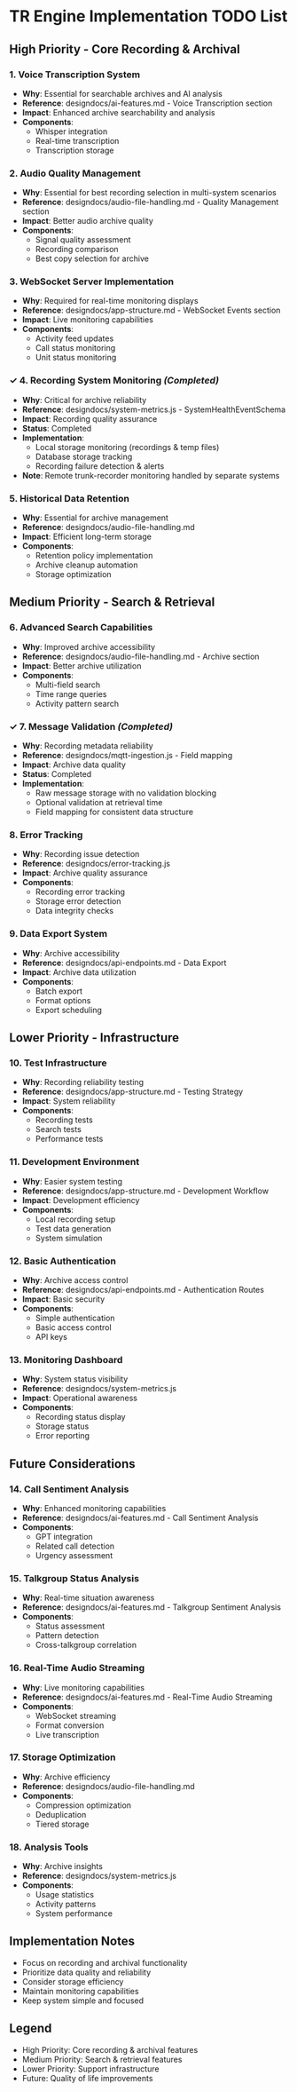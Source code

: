# TR Engine Implementation TODO List

## High Priority - Core Recording & Archival

### 1. Voice Transcription System
- **Why**: Essential for searchable archives and AI analysis
- **Reference**: designdocs/ai-features.md - Voice Transcription section
- **Impact**: Enhanced archive searchability and analysis
- **Components**:
  - Whisper integration
  - Real-time transcription
  - Transcription storage

### 2. Audio Quality Management
- **Why**: Essential for best recording selection in multi-system scenarios
- **Reference**: designdocs/audio-file-handling.md - Quality Management section
- **Impact**: Better audio archive quality
- **Components**:
  - Signal quality assessment
  - Recording comparison
  - Best copy selection for archive

### 3. WebSocket Server Implementation
- **Why**: Required for real-time monitoring displays
- **Reference**: designdocs/app-structure.md - WebSocket Events section
- **Impact**: Live monitoring capabilities
- **Components**:
  - Activity feed updates
  - Call status monitoring
  - Unit status monitoring

### ✓ 4. Recording System Monitoring *(Completed)*
- **Why**: Critical for archive reliability
- **Reference**: designdocs/system-metrics.js - SystemHealthEventSchema
- **Impact**: Recording quality assurance
- **Status**: Completed
- **Implementation**:
  - Local storage monitoring (recordings & temp files)
  - Database storage tracking
  - Recording failure detection & alerts
- **Note**: Remote trunk-recorder monitoring handled by separate systems

### 5. Historical Data Retention
- **Why**: Essential for archive management
- **Reference**: designdocs/audio-file-handling.md
- **Impact**: Efficient long-term storage
- **Components**:
  - Retention policy implementation
  - Archive cleanup automation
  - Storage optimization

## Medium Priority - Search & Retrieval

### 6. Advanced Search Capabilities
- **Why**: Improved archive accessibility
- **Reference**: designdocs/audio-file-handling.md - Archive section
- **Impact**: Better archive utilization
- **Components**:
  - Multi-field search
  - Time range queries
  - Activity pattern search

### ✓ 7. Message Validation *(Completed)*
- **Why**: Recording metadata reliability
- **Reference**: designdocs/mqtt-ingestion.js - Field mapping
- **Impact**: Archive data quality
- **Status**: Completed
- **Implementation**:
  - Raw message storage with no validation blocking
  - Optional validation at retrieval time
  - Field mapping for consistent data structure

### 8. Error Tracking
- **Why**: Recording issue detection
- **Reference**: designdocs/error-tracking.js
- **Impact**: Archive quality assurance
- **Components**:
  - Recording error tracking
  - Storage error detection
  - Data integrity checks

### 9. Data Export System
- **Why**: Archive accessibility
- **Reference**: designdocs/api-endpoints.md - Data Export
- **Impact**: Archive data utilization
- **Components**:
  - Batch export
  - Format options
  - Export scheduling

## Lower Priority - Infrastructure

### 10. Test Infrastructure
- **Why**: Recording reliability testing
- **Reference**: designdocs/app-structure.md - Testing Strategy
- **Impact**: System reliability
- **Components**:
  - Recording tests
  - Search tests
  - Performance tests

### 11. Development Environment
- **Why**: Easier system testing
- **Reference**: designdocs/app-structure.md - Development Workflow
- **Impact**: Development efficiency
- **Components**:
  - Local recording setup
  - Test data generation
  - System simulation

### 12. Basic Authentication
- **Why**: Archive access control
- **Reference**: designdocs/api-endpoints.md - Authentication Routes
- **Impact**: Basic security
- **Components**:
  - Simple authentication
  - Basic access control
  - API keys

### 13. Monitoring Dashboard
- **Why**: System status visibility
- **Reference**: designdocs/system-metrics.js
- **Impact**: Operational awareness
- **Components**:
  - Recording status display
  - Storage status
  - Error reporting

## Future Considerations

### 14. Call Sentiment Analysis
- **Why**: Enhanced monitoring capabilities
- **Reference**: designdocs/ai-features.md - Call Sentiment Analysis
- **Components**:
  - GPT integration
  - Related call detection
  - Urgency assessment

### 15. Talkgroup Status Analysis
- **Why**: Real-time situation awareness
- **Reference**: designdocs/ai-features.md - Talkgroup Sentiment Analysis
- **Components**:
  - Status assessment
  - Pattern detection
  - Cross-talkgroup correlation

### 16. Real-Time Audio Streaming
- **Why**: Live monitoring capabilities
- **Reference**: designdocs/ai-features.md - Real-Time Audio Streaming
- **Components**:
  - WebSocket streaming
  - Format conversion
  - Live transcription

### 17. Storage Optimization
- **Why**: Archive efficiency
- **Reference**: designdocs/audio-file-handling.md
- **Components**:
  - Compression optimization
  - Deduplication
  - Tiered storage

### 18. Analysis Tools
- **Why**: Archive insights
- **Reference**: designdocs/system-metrics.js
- **Components**:
  - Usage statistics
  - Activity patterns
  - System performance

## Implementation Notes

- Focus on recording and archival functionality
- Prioritize data quality and reliability
- Consider storage efficiency
- Maintain monitoring capabilities
- Keep system simple and focused

## Legend
- High Priority: Core recording & archival features
- Medium Priority: Search & retrieval features
- Lower Priority: Support infrastructure
- Future: Quality of life improvements
